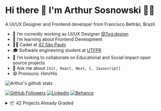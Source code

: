 <h1 align='left'>
  Hi there 👋 I'm Arthur Sosnowski 👨‍💻
</h1>

<p align='left'>
  A UI/UX Designer and Frontend developer from Francisco Beltrão, Brazil.
</p>

- 🔭 I’m currently working as UI/UX Designer [@Tog.design](https://tog.design/)
- 🌱 I’m learning about Frontend Development
- 👨‍🚀 Cadet at [42 São Paulo](https://www.42sp.org.br/)
- 🎓 Software engineering student at [UTFPR](https://coens.dv.utfpr.edu.br/site/)
- 👯 I’m looking to collaborate on Educational and Social impact open source projects
- 💬 Ask me about `[Git, React, Next, C, Javascript]` 
- 😄 Pronouns: Him/His
<!--
- 🤔 I’m looking for help with ...
- 📫 How to reach me: ...
- 😄 Pronouns: ...
- ⚡ Fun fact: I have a tattoo written `git commit -m "first tattoo"` -->

![Arthur's github stats](https://github-readme-stats.vercel.app/api?username=Kastango&show_icons=true&theme=radical)

[![GitHub Followers](https://img.shields.io/github/followers/Kastango?style=for-the-badge&labelColor=0D0D0D&logo=Github&Color=white)](https://github.com/Kastango)
[![Linkedin](https://img.shields.io/badge/-LinkedIn-060606?style=for-the-badge&labelColor=0D0D0D&logo=Linkedin&Color=white)](https://www.linkedin.com/in/arthur-sosnowski/)
[![Behance](https://img.shields.io/badge/-Behance-blue?style=for-the-badge&logo=behance&logoColor=white)](https://www.behance.net/ArthurSosnowski)

<details>
  <summary>📦 42 Projects Already Graded</summary>
  
  

| Name                 | A short summary                              | Badge   |
| -------------------- | -------------------------------------------- | ------- |
| [libft](https://github.com/Kastango/libft) | Re-creation of some C standard library functions  | [![](./icons/libft.png)](https://github.com/Kastango/libft)]|
<!-- | Content Cell         | Content Cell                                | link | -->
  
</details>
